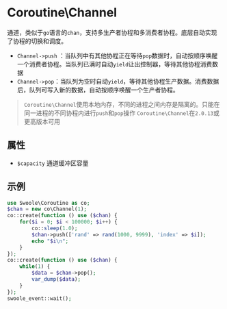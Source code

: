 # Coroutine\Channel

通道，类似于`go`语言的`chan`，支持多生产者协程和多消费者协程。底层自动实现了协程的切换和调度。

* `Channel->push` ：当队列中有其他协程正在等待`pop`数据时，自动按顺序唤醒一个消费者协程。当队列已满时自动`yield`让出控制器，等待其他协程消费数据
* `Channel->pop`：当队列为空时自动`yield`，等待其他协程生产数据。消费数据后，队列可写入新的数据，自动按顺序唤醒一个生产者协程。

> `Coroutine\Channel`使用本地内存，不同的进程之间内存是隔离的。只能在同一进程的不同协程内进行`push`和`pop`操作
> `Coroutine\Channel`在`2.0.13`或更高版本可用

属性
----
* `$capacity` 通道缓冲区容量

示例
----

```php
use Swoole\Coroutine as co;
$chan = new co\Channel(1);
co::create(function () use ($chan) {
    for($i = 0; $i < 100000; $i++) {
        co::sleep(1.0);
        $chan->push(['rand' => rand(1000, 9999), 'index' => $i]);
        echo "$i\n";
    }
});
co::create(function () use ($chan) {
    while(1) {
        $data = $chan->pop();
        var_dump($data);
    }
});
swoole_event::wait();
```